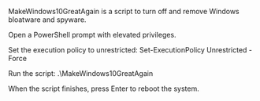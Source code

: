 MakeWindows10GreatAgain is a script to turn off and remove Windows bloatware and spyware.

Open a PowerShell prompt with elevated privileges.

Set the execution policy to unrestricted:
Set-ExecutionPolicy Unrestricted -Force

Run the script:
.\MakeWindows10GreatAgain

When the script finishes, press Enter to reboot the system.